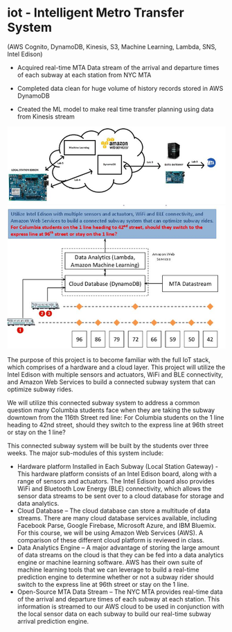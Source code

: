 # iot - Intelligent Metro Transfer System

(AWS Cognito, DynamoDB, Kinesis, S3, Machine Learning, Lambda, SNS, Intel Edison)

- Acquired real-time MTA Data stream of the arrival and departure times of each subway at each station from NYC MTA

- Completed data clean for huge volume of history records stored in AWS DynamoDB

- Created the ML model to make real time transfer planning using data from Kinesis stream

![](CartoonLabOverview.JPG)
![](LabProjectOverview.JPG)

The purpose of this project is to become familiar with the full IoT stack, which comprises of a hardware and a cloud layer. This project will utilize the Intel Edison with multiple sensors and actuators, WiFi and BLE connectivity, and Amazon Web Services to build a connected subway system that can optimize subway rides. 


We will utilize this connected subway system to address a common question many Columbia students face when they are taking the subway downtown from the 116th Street red line: For Columbia students on the 1 line heading to 42nd street, should they switch to the express line at 96th street or stay on the 1 line? 


This connected subway system will be built by the students over three weeks. The major sub-modules of this system include: 
- Hardware platform Installed in Each Subway (Local Station Gateway) - This hardware platform consists of an Intel Edison board, along with a range of sensors and actuators. The Intel Edison board also provides WiFi and Bluetooth Low Energy (BLE) connectivity, which allows the sensor data streams to be sent over to a cloud database for storage and data analytics. 
- Cloud Database – The cloud database can store a multitude of data streams. There are many cloud database services available, including Facebook Parse, Google Firebase, Microsoft Azure, and IBM Bluemix. For this course, we will be using Amazon Web Services (AWS). A comparison of these different cloud platform is reviewed in class.
- Data Analytics Engine – A major advantage of storing the large amount of data streams on the cloud is that they can be fed into a data analytics engine or machine learning software. AWS has their own suite of machine learning tools that we can leverage to build a real-time prediction engine to determine whether or not a subway rider should switch to the express line at 96th street or stay on the 1 line.
- Open-Source MTA Data Stream – The NYC MTA provides real-time data of the arrival and departure times of each subway at each station. This information is streamed to our AWS cloud to be used in conjunction with the local sensor data on each subway to build our real-time subway arrival prediction engine.